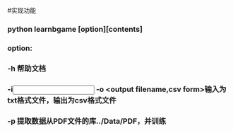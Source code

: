#实现功能
### python learnbgame [option][contents]
###   option:
###       -h 帮助文档
###       -i<input text files> -o <output filename,csv form>输入为txt格式文件，输出为csv格式文件
###       -p 提取数据从PDF文件的库../Data/PDF，并训练
